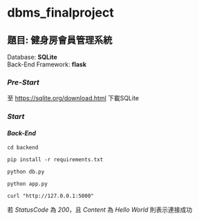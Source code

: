 # dbms_finalproject

## 題目: 健身房會員管理系統
   Database: **SQLite** <br>
   Back-End Framework: **flask**

### *Pre-Start*
  至 https://sqlite.org/download.html 下載SQLite

### *Start*

#### *Back-End*

```shell
cd backend
```
```shell
pip install -r requirements.txt
```
```shell
python db.py
```
```shell
python app.py
```
```shell
curl "http://127.0.0.1:5000"
```
若 *StatusCode* 為 *200*，且 *Content* 為 *Hello World* 則表示連接成功
